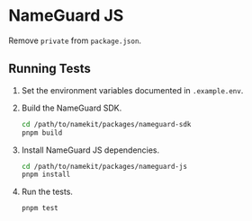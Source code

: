 # NameGuard JS

Remove `private` from `package.json`.

## Running Tests

1. Set the environment variables documented in `.example.env`.

2. Build the NameGuard SDK.

    ```bash
    cd /path/to/namekit/packages/nameguard-sdk
    pnpm build
    ```

3. Install NameGuard JS dependencies.

    ```bash
    cd /path/to/namekit/packages/nameguard-js
    pnpm install
    ```

4. Run the tests.

    ```bash
    pnpm test
    ```
